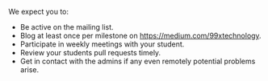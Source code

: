 We expect you to:

* Be active on the mailing list.
* Blog at least once per milestone on https://medium.com/99xtechnology.
* Participate in weekly meetings with your student.
* Review your students pull requests timely.
* Get in contact with the admins if any even remotely potential problems arise.
